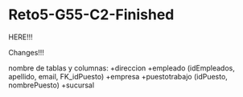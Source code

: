 # Reto5-G55-C2-Finished

HERE!!!

Changes!!!

nombre de tablas y columnas:
+direccion
+empleado (idEmpleados, apellido, email, FK_idPuesto)
+empresa
+puestotrabajo (idPuesto, nombrePuesto)
+sucursal



